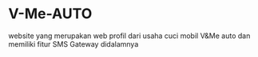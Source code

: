 # V-Me-AUTO
website yang merupakan web profil dari usaha cuci mobil V&amp;Me auto dan memiliki fitur SMS Gateway didalamnya
